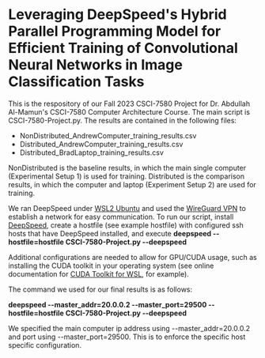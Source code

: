 # Leveraging DeepSpeed's Hybrid Parallel Programming Model for Efficient Training of Convolutional Neural Networks in Image Classification Tasks

This is the respository of our Fall 2023 CSCI-7580 Project for Dr. Abdullah Al-Mamun's CSCI-7580 Computer Architecture Course. The main script is CSCI-7580-Project.py. The results are contained in the following files:
- NonDistributed_AndrewComputer_training_results.csv
- Distributed_AndrewComputer_training_results.csv
- Distributed_BradLaptop_training_results.csv 

NonDistributed is the baseline results, in which the main single computer (Experimental Setup 1) is used for training. Distributed is the comparison results, in which the computer and laptop (Experiment Setup 2) are used for training.

We ran DeepSpeed under [WSL2 Ubuntu](https://learn.microsoft.com/en-us/windows/wsl/install) and used the [WireGuard VPN](https://www.wireguard.com/) to establish a network for easy communication. To run our script, install [DeepSpeed](https://github.com/microsoft/DeepSpeed), create a hostfile (see example hostfile) with configured ssh hosts that have DeepSpeed installed, and execute **deepspeed --hostfile=hostfile CSCI-7580-Project.py --deepspeed**

Additional configurations are needed to allow for GPU/CUDA usage, such as installing the CUDA toolkit in your operating system (see online documentation for [CUDA Toolkit for WSL](https://docs.nvidia.com/cuda/wsl-user-guide/index.html), for example).

The command we used for our final results is as follows:

**deepspeed --master_addr=20.0.0.2 --master_port=29500 --hostfile=hostfile CSCI-7580-Project.py --deepspeed**

We specified the main computer ip address using --master_addr=20.0.0.2 and port using --master_port=29500. This is to enforce the specific host specific configuration.